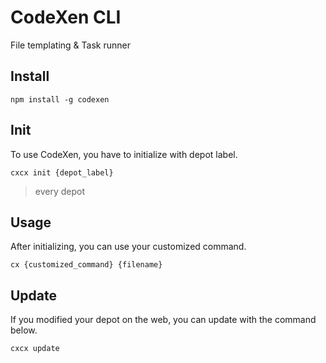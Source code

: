 # CodeXen CLI

File templating & Task runner

## Install
```
npm install -g codexen
```

## Init
To use CodeXen, you have to initialize with depot label.
```
cxcx init {depot_label}
```
> every depot

## Usage
After initializing, you can use your customized command.
```
cx {customized_command} {filename}
```

## Update
If you modified your depot on the web, you can update with the command below.
```
cxcx update
```